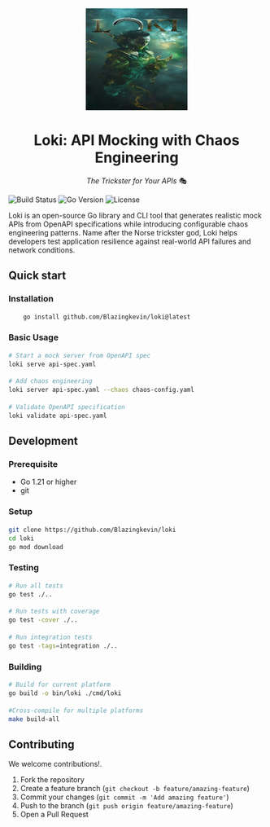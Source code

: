 <div align="center">
  <img src="https://raw.githubusercontent.com/Blazingkevin/loki/main/assets/loki.jpg" alt="Loki Logo" width="200" height="200">
  
  # Loki: API Mocking with Chaos Engineering
  
  *The Trickster for Your APIs* 🎭
</div>

![Build Status](https://img.shields.io/badge/build-passing-brightgreen)
![Go Version](https://img.shields.io/badge/go-%3E%3D1.21-blue)
![License](https://img.shields.io/badge/license-MIT-green)

Loki is an open-source Go library and CLI tool that generates realistic mock APIs from OpenAPI specifications while introducing configurable chaos engineering patterns. Name after the Norse trickster god, Loki helps developers test application resilience against real-world API failures and network conditions.

## Quick start


### Installation

```bash
    go install github.com/Blazingkevin/loki@latest
```

### Basic Usage

```bash
# Start a mock server from OpenAPI spec
loki serve api-spec.yaml

# Add chaos engineering
loki server api-spec.yaml --chaos chaos-config.yaml

# Validate OpenAPI specification
loki validate api-spec.yaml
```


## Development

### Prerequisite

- Go 1.21 or higher
- git

### Setup

```bash
git clone https://github.com/Blazingkevin/loki
cd loki
go mod download
```

### Testing

```bash
# Run all tests
go test ./..

# Run tests with coverage
go test -cover ./..

# Run integration tests
go test -tags=integration ./..
```

### Building

```bash
# Build for current platform
go build -o bin/loki ./cmd/loki

#Cross-compile for multiple platforms
make build-all
```

## Contributing

We welcome contributions!.

1. Fork the repository
2. Create a feature branch (`git checkout -b feature/amazing-feature`)
3. Commit your changes (`git commit -m 'Add amazing feature'`)
4. Push to the branch (`git push origin feature/amazing-feature`)
5. Open a Pull Request
